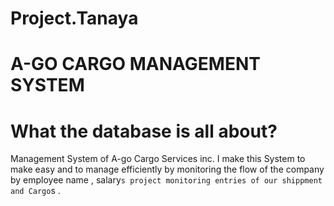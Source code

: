 # Project.Tanaya
# A-GO CARGO MANAGEMENT SYSTEM
# What the database is all about?
 Management System of A-go Cargo Services inc. I make this System to make easy and to manage efficiently by monitoring the flow of the company by employee name , salary`s project monitoring entries of our shippment and Cargo`s .   
 
